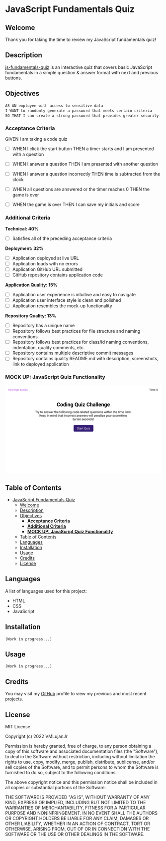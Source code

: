 # JavaScript Fundamentals Quiz

## Welcome

Thank you for taking the time to review my JavaScript fundamentals quiz!

## Description

[js-fundamentals-quiz](https://github.com/VMLujanJr/js-fundamentals-quiz) is an interactive quiz that covers basic JavaScript fundamentals in a simple question & answer format with next and previous buttons.

## Objectives
```
AS AN employee with access to sensitive data
I WANT to randomly generate a password that meets certain criteria
SO THAT I can create a strong password that provides greater security
```

### **Acceptance Criteria**

GIVEN I am taking a code quiz
- [ ] WHEN I click the start button
THEN a timer starts and I am presented with a question

- [ ] WHEN I answer a question
THEN I am presented with another question

- [ ] WHEN I answer a question incorrectly
THEN time is subtracted from the clock

- [ ] WHEN all questions are answered or the timer reaches 0
THEN the game is over

- [ ] WHEN the game is over
THEN I can save my initials and score

### **Additional Criteria**

**Technical: 40%**

- [ ] Satisfies all of the preceding acceptance criteria

**Deployment: 32%**

- [ ] Application deployed at live URL
- [ ] Application loads with no errors
- [ ] Application GitHub URL submitted
- [ ] GitHub repository contains application code

**Application Quality: 15%**

- [ ] Application user experience is intuitive and easy to navigate
- [ ] Application user interface style is clean and polished
- [ ] Application resembles the mock-up functionality

**Repository Quality: 13%**

- [ ] Repository has a unique name
- [ ] Repository follows best practices for file structure and naming conventions
- [ ] Repository follows best practices for class/id naming conventions, indentation, quality comments, etc.
- [ ] Repository contains multiple descriptive commit messages
- [ ] Repository contains quality README.md with description, screenshots, link to deployed application

### **MOCK UP: JavaScript Quiz Functionality**

![a mock-up of a JavaScript fundamentals quiz](./assets/images/mock-up.gif)

## Table of Contents

- [JavaScript Fundamentals Quiz](#javascript-fundamentals-quiz)
  - [Welcome](#welcome)
  - [Description](#description)
  - [Objectives](#objectives)
    - [**Acceptance Criteria**](#acceptance-criteria)
    - [**Additional Criteria**](#additional-criteria)
    - [**MOCK UP: JavaScript Quiz Functionality**](#mock-up-javascript-quiz-functionality)
  - [Table of Contents](#table-of-contents)
  - [Languages](#languages)
  - [Installation](#installation)
  - [Usage](#usage)
  - [Credits](#credits)
  - [License](#license)

## Languages

A list of languages used for this project:

- HTML
- CSS
- JavaScript

## Installation

```
(Work in progress...)
```

## Usage

```
(Work in progress...)
```

## Credits

You may visit my [GitHub](https://github.com/VMLujanJr) profile to view my previous and most recent projects.

## License
MIT License

Copyright (c) 2022 VMLujanJr

Permission is hereby granted, free of charge, to any person obtaining a copy
of this software and associated documentation files (the "Software"), to deal
in the Software without restriction, including without limitation the rights
to use, copy, modify, merge, publish, distribute, sublicense, and/or sell
copies of the Software, and to permit persons to whom the Software is
furnished to do so, subject to the following conditions:

The above copyright notice and this permission notice shall be included in all
copies or substantial portions of the Software.

THE SOFTWARE IS PROVIDED "AS IS", WITHOUT WARRANTY OF ANY KIND, EXPRESS OR
IMPLIED, INCLUDING BUT NOT LIMITED TO THE WARRANTIES OF MERCHANTABILITY,
FITNESS FOR A PARTICULAR PURPOSE AND NONINFRINGEMENT. IN NO EVENT SHALL THE
AUTHORS OR COPYRIGHT HOLDERS BE LIABLE FOR ANY CLAIM, DAMAGES OR OTHER
LIABILITY, WHETHER IN AN ACTION OF CONTRACT, TORT OR OTHERWISE, ARISING FROM,
OUT OF OR IN CONNECTION WITH THE SOFTWARE OR THE USE OR OTHER DEALINGS IN THE
SOFTWARE.